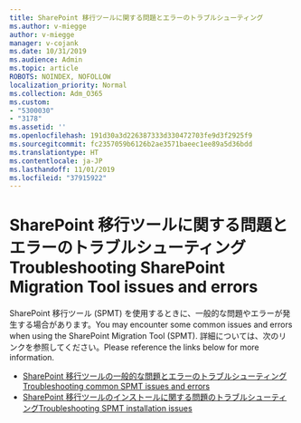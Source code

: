 ```yaml
---
title: SharePoint 移行ツールに関する問題とエラーのトラブルシューティング
ms.author: v-miegge
author: v-miegge
manager: v-cojank
ms.date: 10/31/2019
ms.audience: Admin
ms.topic: article
ROBOTS: NOINDEX, NOFOLLOW
localization_priority: Normal
ms.collection: Adm_O365
ms.custom:
- "5300030"
- "3178"
ms.assetid: ''
ms.openlocfilehash: 191d30a3d226387333d330472703fe9d3f2925f9
ms.sourcegitcommit: fc2357059b6126b2ae3571baeec1ee89a5d36bdd
ms.translationtype: HT
ms.contentlocale: ja-JP
ms.lasthandoff: 11/01/2019
ms.locfileid: "37915922"
---
```

# <a name="troubleshooting-sharepoint-migration-tool-issues-and-errors"></a><span data-ttu-id="1bd94-102">SharePoint 移行ツールに関する問題とエラーのトラブルシューティング</span><span class="sxs-lookup"><span data-stu-id="1bd94-102">Troubleshooting SharePoint Migration Tool issues and errors</span></span>

<span data-ttu-id="1bd94-103">SharePoint 移行ツール (SPMT) を使用するときに、一般的な問題やエラーが発生する場合があります。</span><span class="sxs-lookup"><span data-stu-id="1bd94-103">You may encounter some common issues and errors when using the SharePoint Migration Tool (SPMT).</span></span> <span data-ttu-id="1bd94-104">詳細については、次のリンクを参照してください。</span><span class="sxs-lookup"><span data-stu-id="1bd94-104">Please reference the links below for more information.</span></span>

* [<span data-ttu-id="1bd94-105">SharePoint 移行ツールの一般的な問題とエラーのトラブルシューティング</span><span class="sxs-lookup"><span data-stu-id="1bd94-105">Troubleshooting common SPMT issues and errors</span></span>](https://docs.microsoft.com/sharepointmigration/troubleshooting-common-spmt-issues)
* [<span data-ttu-id="1bd94-106">SharePoint 移行ツールのインストールに関する問題のトラブルシューティング</span><span class="sxs-lookup"><span data-stu-id="1bd94-106">Troubleshooting SPMT installation issues</span></span>](https://docs.microsoft.com/sharepointmigration/spmt-install-issues)